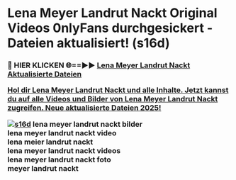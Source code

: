 # Lena Meyer Landrut Nackt Original Videos 0nlyFans durchgesickert - Dateien aktualisiert! (s16d)

<h3>🔴 HIER KLICKEN 🌐==►► <a href="https://tinyurl.com/h6vf6nb8" rel="nofollow">Lena Meyer Landrut Nackt Aktualisierte Dateien

Hol dir Lena Meyer Landrut Nackt und alle Inhalte. Jetzt kannst du auf alle Videos und Bilder von Lena Meyer Landrut Nackt zugreifen. Neue aktualisierte Dateien 2025!

[![s16d](https://i.imgur.com/sD4kR3V.gif)](https://tinyurl.com/h6vf6nb8)
lena meyer landrut nackt bilder<br>
lena meyer landrut nackt video<br>
lena meier landrut nackt<br>
lena meyer landrut nackt videos<br>
lena meyer landrut nackt foto<br>
meyer landrut nackt